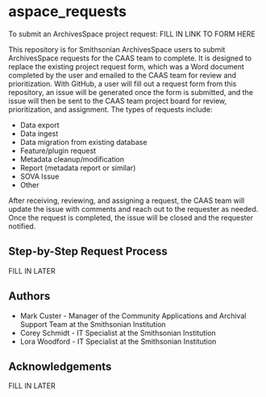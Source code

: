 # aspace_requests
To submit an ArchivesSpace project request: FILL IN LINK TO FORM HERE

This repository is for Smithsonian ArchivesSpace users to submit ArchivesSpace requests for the CAAS team to complete. It is designed to replace the existing project request form, which was a Word document completed by the user and emailed to the CAAS team for review and prioritization. With GitHub, a user will fill out a request form from this repository, an issue will be generated once the form is submitted, and the issue will then be sent to the CAAS team project board for review, prioritization, and assignment. The types of requests include:

- Data export
- Data ingest
- Data migration from existing database
- Feature/plugin request
- Metadata cleanup/modification
- Report (metadata report or similar)
- SOVA Issue
- Other

After receiving, reviewing, and assigning a request, the CAAS team will update the issue with comments and reach out to the requester as needed. Once the request is completed, the issue will be closed and the requester notified.

## Step-by-Step Request Process

FILL IN LATER

## Authors

- Mark Custer - Manager of the Community Applications and Archival Support Team at the Smithsonian Institution
- Corey Schmidt - IT Specialist at the Smithsonian Institution
- Lora Woodford - IT Specialist at the Smithsonian Institution

## Acknowledgements

FILL IN LATER
